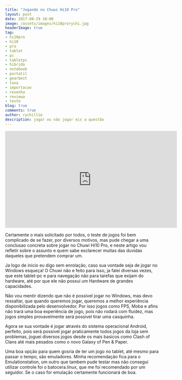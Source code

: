 ```yaml
---
title: "Jogando no Chuwi Hi10 Pro"
layout: post
date: 2017-08-29 18:00
image: /assets/images/hi10prorychi.jpg
headerImage: true
tag:
- hi10pro
- hi10
- pro
- tablet
- pc
- tabletpc
- hibrido
- notebook
- portatil
- gearbest
- taxa
- importacao
- resenha
- reviewa
- teste
blog: true
comments: true
author: rychillie
description: jogar ou não jogar eis a questão
---
```

<script async src="//pagead2.googlesyndication.com/pagead/js/adsbygoogle.js"></script>
<!-- Anuncio Blog Rychillie -->
<ins class="adsbygoogle"
     style="display:block"
     data-ad-client="ca-pub-7837358846130941"
     data-ad-slot="9265933715"
     data-ad-format="auto"></ins>
<script>
(adsbygoogle = window.adsbygoogle || []).push({});
</script>

<iframe width="560" height="315" src="https://www.youtube.com/embed/g3shAXcgC8Y" frameborder="0" allowfullscreen></iframe>

<p>Certamente o mais solicitado por todos, o teste de jogos foi bem complicado de se fazer, por diversos motivos, mas pude chegar a uma conclusao concreta sobre jogar no Chuwi Hi10 Pro, e neste artigo vou refletir sobre o assunto e quem sabe esclarecer muitas das duvidas daqueles que pretendem comprar um.</p>

<p>Ja logo de inicio eu digo sem enrolação, caso sua vontade seja de jogar no Windows esqueça! O Chuwi não e feito para isso, ja falei diversas vezes, que este tablet-pc e para navegação não para tarefas que exijam do hardware, até por que ele não possui um Hardware de grandes capacidades.</p>

<p>Não vou mentir dizendo que não é possivel jogar no Windows, mas devo ressaltar, que quando queremos jogar, queremos a melhor experiência disponibilizada pelo desenvolvedor. Por isso jogos como FPS, Moba e afins não trará uma boa experiência de jogo, pois não rodará com fluidez, mas jogos simples provavelmente será possivel tirar uma casquinha.</p>

<p>Agora se sua vontade é jogar através do sistema operacional Android, perfeito, pois será possivel jogar praticamente todos jogos da loja sem problemas, joguei diversos jogos desde os mais basicos como Clash of Clans até mais pesados como o novo Galaxy of Pen & Paper.</p>

<p>Uma boa opção para quem gosria de ter um jogo no tablet, até mesmo para passar o tempo, são emuladores. Minha recomendação fica para o Emulationstation, um outro que tambem pude testar mas não consegui utilizar controle foi o batocera.linux, que me foi recomendado por um seguidor. Se o caso for emulação certamente funcionará de boa.</p>
